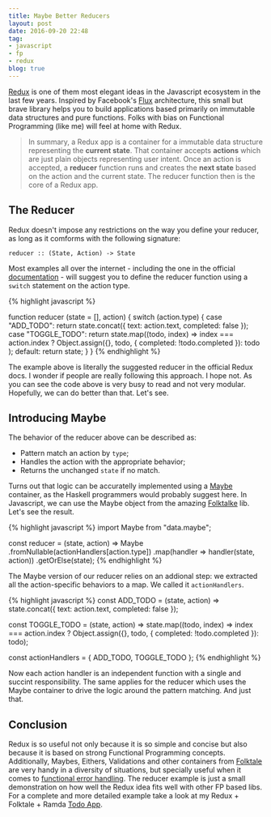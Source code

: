 ```yaml
---
title: Maybe Better Reducers
layout: post
date: 2016-09-20 22:48
tag:
- javascript
- fp
- redux
blog: true
---
```


[Redux](http://redux.js.org/) is one of them most elegant ideas in the Javascript ecosystem in the last few years. Inspired by Facebook's [Flux](https://facebook.github.io/flux/) architecture, this small but brave library helps you to build applications based primarily on immutable data structures and pure functions. Folks with bias on Functional Programming (like me) will feel at home with Redux.

> In summary, a Redux app is a container for a immutable data structure representing the **current state**. That container accepts **actions** which are just plain objects representing user intent. Once an action is accepted, a **reducer** function runs and creates the **next state** based on the action and the current state. The reducer function then is the core of a Redux app.

## The Reducer

Redux doesn't impose any restrictions on the way you define your reducer, as long as it comforms with the following signature:

`reducer :: (State, Action) -> State`

Most examples all over the internet - including the one in the official [documentation](http://redux.js.org/docs/basics/Reducers.html) - will suggest you to define the reducer function using a `switch` statement on the action type. 

{% highlight javascript %}

function reducer (state = [], action) {
  switch (action.type) {
    case "ADD_TODO":
      return state.concat({
        text: action.text,
        completed: false
      });
    case "TOGGLE_TODO":
      return state.map((todo, index) =>
        index === action.index ?
          Object.assign({}, todo, { completed: !todo.completed }): todo
      );
    default:
      return state;
  }
}
{% endhighlight %}

The example above is literally the suggested reducer in the official Redux docs. I wonder if people are really following this approach. I hope not. As you can see the code above is very busy to read and not very modular. Hopefully, we can do better than that. Let's see.

## Introducing Maybe

The behavior of the reducer above can be described as:

- Pattern match an action by `type`;
- Handles the action with the appropriate behavior;
- Returns the unchanged `state` if no match.

Turns out that logic can be accuratelly implemented using a [Maybe](https://wiki.haskell.org/Maybe) container, as the Haskell programmers would probably suggest here. In Javascript, we can use the Maybe object from the amazing [Folktalke](http://folktalegithubio.readthedocs.io/en/latest/api/data/maybe/Maybe.html?highlight=maybe) lib. Let's see the result.

{% highlight javascript %}
import Maybe from "data.maybe";

const reducer = (state, action) => 
  Maybe
    .fromNullable(actionHandlers[action.type])
    .map(handler => handler(state, action))
    .getOrElse(state);
{% endhighlight %}

The Maybe version of our reducer relies on an addional step: we extracted all the action-specific behaviors to a map. We called it `actionHandlers`.

{% highlight javascript %}
const ADD_TODO = (state, action) =>
  state.concat({ text: action.text, completed: false });

const TOGGLE_TODO = (state, action) =>
  state.map((todo, index) =>
    index === action.index ?
      Object.assign({}, todo, { completed: !todo.completed }): todo);

const actionHandlers = { ADD_TODO, TOGGLE_TODO };
{% endhighlight %}

Now each action handler is an independent function with a single and succint responsibility. The same applies for the reducer which uses the Maybe container to drive the logic around the pattern matching. And just that.

## Conclusion

Redux is so useful not only because it is so simple and concise but also because it is based on strong Functional Programming concepts. Additionally, Maybes, Eithers, Validations and other containers from [Folktale](http://folktalejs.org/) are very handy in a diversity of situations, but specially useful when it comes to [functional error handling](http://robotlolita.me/2013/12/08/a-monad-in-practicality-first-class-failures.html). The reducer example is just a small demonstration on how well the Redux idea fits well with other FP based libs. For a complete and more detailed example take a look at my Redux + Folktale + Ramda [Todo App](https://github.com/vvgomes/redux-todo/).

